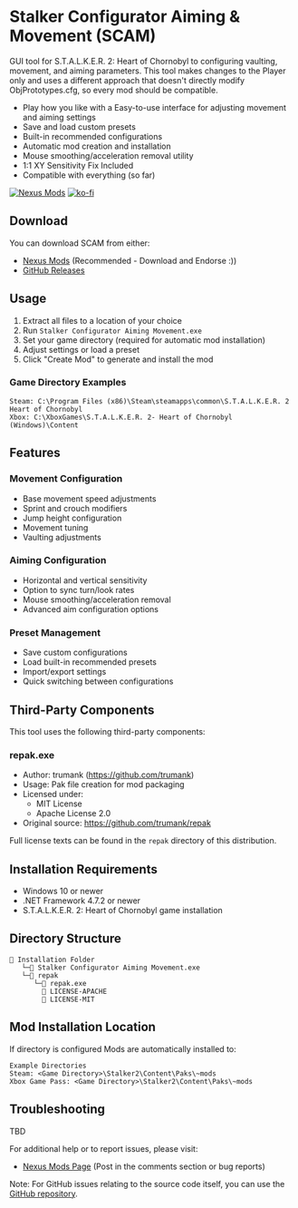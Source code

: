 # Stalker Configurator Aiming & Movement (SCAM)

GUI tool for S.T.A.L.K.E.R. 2: Heart of Chornobyl to configuring vaulting, movement, and aiming parameters.
This tool makes changes to the Player only and uses a different approach that doesn't directly modify ObjPrototypes.cfg,
so every mod should be compatible.

- Play how you like with a Easy-to-use interface for adjusting movement and aiming settings
- Save and load custom presets
- Built-in recommended configurations
- Automatic mod creation and installation
- Mouse smoothing/acceleration removal utility
- 1:1 XY Sensitivity Fix Included
- Compatible with everything (so far)

[![Nexus Mods](https://img.shields.io/badge/Nexus%20Mods-SCAM-orange)](https://www.nexusmods.com/stalker2heartofchornobyl/mods/672)
[![ko-fi](https://ko-fi.com/img/githubbutton_sm.svg)](https://ko-fi.com/R5R21752O5)

## Download

You can download SCAM from either:
- [Nexus Mods](https://www.nexusmods.com/stalker2heartofchornobyl/mods/672) (Recommended - Download and Endorse :))
- [GitHub Releases](https://github.com/v3fish/SCAMStalkerConfigurator/releases)

## Usage

1. Extract all files to a location of your choice
2. Run `Stalker Configurator Aiming Movement.exe`
4. Set your game directory (required for automatic mod installation)
5. Adjust settings or load a preset
7. Click "Create Mod" to generate and install the mod

### Game Directory Examples

```console
Steam: C:\Program Files (x86)\Steam\steamapps\common\S.T.A.L.K.E.R. 2 Heart of Chornobyl
Xbox: C:\XboxGames\S.T.A.L.K.E.R. 2- Heart of Chornobyl (Windows)\Content
```

## Features

### Movement Configuration
- Base movement speed adjustments
- Sprint and crouch modifiers
- Jump height configuration
- Movement tuning
- Vaulting adjustments

### Aiming Configuration
- Horizontal and vertical sensitivity
- Option to sync turn/look rates
- Mouse smoothing/acceleration removal
- Advanced aim configuration options

### Preset Management
- Save custom configurations
- Load built-in recommended presets
- Import/export settings
- Quick switching between configurations

## Third-Party Components

This tool uses the following third-party components:

### repak.exe
- Author: trumank (https://github.com/trumank)
- Usage: Pak file creation for mod packaging
- Licensed under:
  - MIT License
  - Apache License 2.0
- Original source: https://github.com/trumank/repak

Full license texts can be found in the `repak` directory of this distribution.

## Installation Requirements

- Windows 10 or newer
- .NET Framework 4.7.2 or newer
- S.T.A.L.K.E.R. 2: Heart of Chornobyl game installation

## Directory Structure

```
📁 Installation Folder
   └─📄 Stalker Configurator Aiming Movement.exe
   └─📁 repak
      └─📄 repak.exe
        📄 LICENSE-APACHE
        📄 LICENSE-MIT
```

## Mod Installation Location

If directory is configured Mods are automatically installed to:
```
Example Directories
Steam: <Game Directory>\Stalker2\Content\Paks\~mods
Xbox Game Pass: <Game Directory>\Stalker2\Content\Paks\~mods
```

## Troubleshooting

TBD

For additional help or to report issues, please visit:
- [Nexus Mods Page](YOUR_NEXUS_MOD_URL_HERE) (Post in the comments section or bug reports)

Note: For GitHub issues relating to the source code itself, you can use the [GitHub repository](https://github.com/v3fish/SCAMStalkerConfigurator).
